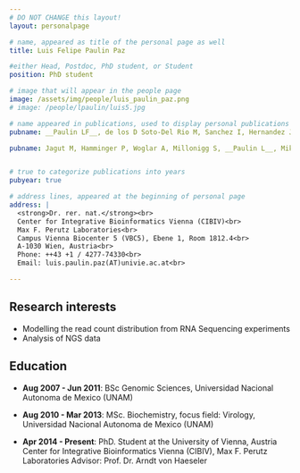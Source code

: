 ```yaml
---
# DO NOT CHANGE this layout!
layout: personalpage

# name, appeared as title of the personal page as well
title: Luis Felipe Paulin Paz

#either Head, Postdoc, PhD student, or Student
position: PhD student

# image that will appear in the people page
image: /assets/img/people/luis_paulin_paz.png
# image: /people/lpaulin/luis5.jpg

# name appeared in publications, used to display personal publications
pubname: __Paulin LF__, de los D Soto-Del Rio M, Sanchez I, Hernandez J, Gutierrez-Rios RM, Lopez-Martinez I, Wong-Chew RM, Parissi-Crivelli A, Isa P, Lopez S, Arias CF. PhyloFlu, a DNA microarray for determining the phylogenetic origin of influenza A virus gene segments and the genomic fingerprint of viral strains. J. Clin. Microbiol., 52(3):803-13 2014. (DOI:  10.1128/JCM.03134-13, PMID: 24353006)

pubname: Jagut M, Hamminger P, Woglar A, Millonigg S, __Paulin L__, Mikl M, Dello Stritto MR, Tang L, Habacher C, Tam A, Gallach M, von Haeseler A, Villeneuve AM, Jantsch V. Separable Roles for a Caenorhabditis elegans RMI1 Homolog in Promoting and Antagonizing Meiotic Crossovers Ensure Faithful Chromosome Inheritance. PLoS Biol. 2016 Mar 24;14(3):e1002412. doi: 10.1371/journal.pbio.1002412.


# true to categorize publications into years
pubyear: true

# address lines, appeared at the beginning of personal page
address: |
  <strong>Dr. rer. nat.</strong><br>
  Center for Integrative Bioinformatics Vienna (CIBIV)<br>
  Max F. Perutz Laboratories<br>
  Campus Vienna Biocenter 5 (VBC5), Ebene 1, Room 1812.4<br>
  A-1030 Wien, Austria<br>
  Phone: ++43 +1 / 4277-74330<br>
  Email: luis.paulin.paz(AT)univie.ac.at<br>

---
```


Research interests
------------------

* Modelling the read count distribution from RNA Sequencing experiments
* Analysis of NGS data

Education
---------

* __Aug 2007 - Jun 2011__: BSc Genomic Sciences, Universidad Nacional Autonoma de Mexico (UNAM)

* __Aug 2010 - Mar 2013__: MSc. Biochemistry, focus field: Virology, Universidad Nacional Autonoma de Mexico (UNAM)


* __Apr 2014 - Present__: PhD. Student at the University of Vienna, Austria
Center for Integrative Bioinformatics Vienna (CIBIV), Max F. Perutz Laboratories
Advisor: Prof. Dr. Arndt von Haeseler


